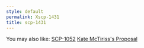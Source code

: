 ```yaml
---
style: default
permalink: Xscp-1431
title: scp-1431
---
```

You may also like:
[SCP-1052](http://scp-wiki.net/scp-1052)
[Kate McTiriss's Proposal](http://scp-wiki.net/kate-mctiriss-s-proposal)